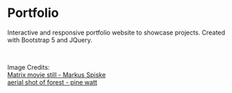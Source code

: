 # Portfolio
Interactive and responsive portfolio website to showcase projects. Created with Bootstrap 5 and JQuery.

<br/>

Image Credits: <br/>
[Matrix movie still - Markus Spiske](https://unsplash.com/photos/iar-afB0QQw) <br/>
[aerial shot of forest - pine watt](https://unsplash.com/photos/2Hzmz15wGik ) <br/>
